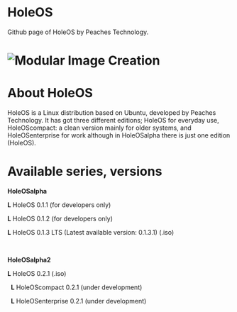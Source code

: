 # HoleOS
Github page of HoleOS by Peaches Technology.

# ![Modular Image Creation](https://peachestech.net/wp-content/uploads/2020/06/peaches4-1-150x150.png)


# About HoleOS


HoleOS is a Linux distribution based on Ubuntu, developed by Peaches Technology. It has got three different editions; HoleOS for everyday use, HoleOScompact: a clean version mainly for older systems, and HoleOSenterprise for work although in HoleOSalpha there is just one edition (HoleOS).

# Available series, versions


**HoleOSalpha**

**L** HoleOS 0.1.1 (for developers only)

**L** HoleOS 0.1.2 (for developers only)

**L** HoleOS 0.1.3 LTS (Latest available version: 0.1.3.1) (.iso)

 

**HoleOSalpha2**

**L** HoleOS 0.2.1 (.iso)

  **L** HoleOScompact 0.2.1 (under development)
  
  **L** HoleOSenterprise 0.2.1 (under development)
